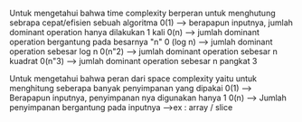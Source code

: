 Untuk mengetahui bahwa time complexity berperan untuk menghutung sebrapa cepat/efisien sebuah algoritma
0(1) --> berapapun inputnya, jumlah dominant operation hanya dilakukan 1 kali
0(n) --> jumlah dominant operation bergantung pada besarnya "n"
0 (log n) --> jumlah dominant operation sebesar log n
0(n"2) --> jumlah dominant operation sebesar n kuadrat
0(n"3) --> jumlah dominant operation sebesar n pangkat 3

Untuk mengetahui bahwa peran dari space complexity yaitu untuk menghitung seberapa banyak penyimpanan yang dipakai
0(1) --> Berapapun inputnya, penyimpanan nya digunakan hanya 1
0(n) --> Jumlah penyimpanan bergantung pada inputnya -->ex : array / slice